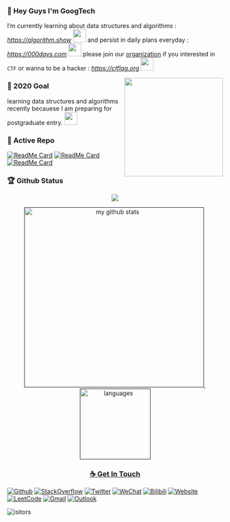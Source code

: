 ### 👋 Hey Guys I'm GoogTech
I’m currently learning about data structures and algorithms : *https://algorithm.show* <img src="https://media.giphy.com/media/WUlplcMpOCEmTGBtBW/giphy.gif" width="30">
and persist in daily plans everyday : *https://000days.com* <img src="https://media.giphy.com/media/kceydZaFue5n4kzhWB/giphy.gif" width="30"> please join our [organization](https://github.com/CTFlag) if you interested in `CTF` or wanna to be a hacker : *https://ctflag.org* <img src="https://media.giphy.com/media/kglwHpy9SexXV8X48W/giphy.gif" width="30">

<!--<img align='right' src='https://user-images.githubusercontent.com/5713670/87202985-820dcb80-c2b6-11ea-9f56-7ec461c497c3.gif' width='250"'>-->
<img align='right' src="https://media.giphy.com/media/M9gbBd9nbDrOTu1Mqx/giphy.gif" width="230">


### 🔭 2020 Goal
learning data structures and algorithms recently becauese I am preparing for postgraduate entry. <img src="https://media.giphy.com/media/fYSnHlufseco8Fh93Z/giphy.gif" width="30">


### 👀 Active Repo
[![ReadMe Card](https://github-readme-stats.vercel.app/api/pin/?username=yubuntu0109&repo=leetcode-googtech)](https://github.com/yubuntu0109/leetcode-googtech)
[![ReadMe Card](https://github-readme-stats.vercel.app/api/pin/?username=yubuntu0109&repo=000days)](https://github.com/YUbuntu0109/000days)
[![ReadMe Card](https://github-readme-stats.vercel.app/api/pin/?username=CTFlag&repo=CTFlag.github.io)](https://github.com/CTFlag/CTFlag.github.io)


### 🏆 Github Status
<a href="">
    <p align="center">
        <img src="https://github-profile-trophy.vercel.app/?username=YUbuntu0109"/>
    </p>
</a>
<!-- My GitHub stats with buefy theme ❤️, refer to: https://github.com/Arshiamidos/arshiamidos -->
<a align="center" href="">
<p align="center">
<img src="https://github-readme-stats.vercel.app/api?username=YUbuntu0109&show_icons=true" alt="my github stats" width="420"/>&nbsp;
  <img src="https://github-readme-stats.vercel.app/api/top-langs/?username=YUbuntu0109&layout=compact" alt="languages" height="165">
</p>


### ☕ Get In Touch
[![Github](https://img.shields.io/badge/-Github-000?style=flat&logo=Github&logoColor=white)](https://github.com/yubuntu0109)
[![StackOverflow](https://img.shields.io/badge/-StackOverflow-cyan?style=flat&logo=StackOverflow&logoColor=white)](https://stackoverflow.com/users/story/13689597)
[![Twitter](https://img.shields.io/badge/-Twitter-blue?style=flat&logo=Twitter&logoColor=white)](https://twitter.com/ishacker_net)
[![WeChat](https://img.shields.io/badge/-WeChat-gray?style=flat&logo=WeChat&link=https://github.com/hritik5102)](https://ishacker.net/about/)
[![Bilibili](https://img.shields.io/badge/-Bilibili-c13584?style=flat&labelColor=c13584&logo=instagram&logoColor=white)](https://space.bilibili.com/364361791)
[![Website](https://img.shields.io/badge/-Website-FCA121?style=flat&logo=java&logoColor=white)](https://ishacker.net/)
[![LeetCode](https://img.shields.io/badge/-LeetCode-02569B?style=flat&logo=leetCode&link=https://github.com/hritik5102)](https://leetcode-cn.com/u/googtech/)
[![Gmail](https://img.shields.io/badge/-Gmail-c14438?style=flat&logo=Gmail&logoColor=white)](mailto:ishacker.net@gmail.com)
[![Outlook](https://img.shields.io/badge/-Outlook-563D7C?style=flat&logo=Microsoft-Outlook&logoColor=white)](mailto:gentleman_0109@outlook.com)


![isitors](https://visitor-badge.glitch.me/badge?page_id=YUbuntu0109.YUbuntu0109)
